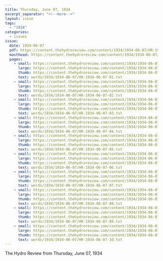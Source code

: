 ```yaml
---
title: Thursday, June 07, 1934
excerpt_separator: "<!--more-->"
layout: issue
tags:
  - "1934"
categories:
  - issues
issue:
  date: 1934-06-07
  pdf: https://content.thehydroreview.com/content/1934/1934-06-07/HR-1934-06-07.pdf
  masthead: https://content.thehydroreview.com/content/1934/1934-06-07/masthead/HR-1934-06-07.jpg
  pages:
    - small: https://content.thehydroreview.com/content/1934/1934-06-07/small/HR-1934-06-07-01.jpg
      large: https://content.thehydroreview.com/content/1934/1934-06-07/large/HR-1934-06-07-01.jpg
      thumb: https://content.thehydroreview.com/content/1934/1934-06-07/thumbnails/HR-1934-06-07-01.jpg
      text: words/1934/1934-06-07/HR-1934-06-07-01.txt
    - small: https://content.thehydroreview.com/content/1934/1934-06-07/small/HR-1934-06-07-02.jpg
      large: https://content.thehydroreview.com/content/1934/1934-06-07/large/HR-1934-06-07-02.jpg
      thumb: https://content.thehydroreview.com/content/1934/1934-06-07/thumbnails/HR-1934-06-07-02.jpg
      text: words/1934/1934-06-07/HR-1934-06-07-02.txt
    - small: https://content.thehydroreview.com/content/1934/1934-06-07/small/HR-1934-06-07-03.jpg
      large: https://content.thehydroreview.com/content/1934/1934-06-07/large/HR-1934-06-07-03.jpg
      thumb: https://content.thehydroreview.com/content/1934/1934-06-07/thumbnails/HR-1934-06-07-03.jpg
      text: words/1934/1934-06-07/HR-1934-06-07-03.txt
    - small: https://content.thehydroreview.com/content/1934/1934-06-07/small/HR-1934-06-07-04.jpg
      large: https://content.thehydroreview.com/content/1934/1934-06-07/large/HR-1934-06-07-04.jpg
      thumb: https://content.thehydroreview.com/content/1934/1934-06-07/thumbnails/HR-1934-06-07-04.jpg
      text: words/1934/1934-06-07/HR-1934-06-07-04.txt
    - small: https://content.thehydroreview.com/content/1934/1934-06-07/small/HR-1934-06-07-05.jpg
      large: https://content.thehydroreview.com/content/1934/1934-06-07/large/HR-1934-06-07-05.jpg
      thumb: https://content.thehydroreview.com/content/1934/1934-06-07/thumbnails/HR-1934-06-07-05.jpg
      text: words/1934/1934-06-07/HR-1934-06-07-05.txt
    - small: https://content.thehydroreview.com/content/1934/1934-06-07/small/HR-1934-06-07-06.jpg
      large: https://content.thehydroreview.com/content/1934/1934-06-07/large/HR-1934-06-07-06.jpg
      thumb: https://content.thehydroreview.com/content/1934/1934-06-07/thumbnails/HR-1934-06-07-06.jpg
      text: words/1934/1934-06-07/HR-1934-06-07-06.txt
    - small: https://content.thehydroreview.com/content/1934/1934-06-07/small/HR-1934-06-07-07.jpg
      large: https://content.thehydroreview.com/content/1934/1934-06-07/large/HR-1934-06-07-07.jpg
      thumb: https://content.thehydroreview.com/content/1934/1934-06-07/thumbnails/HR-1934-06-07-07.jpg
      text: words/1934/1934-06-07/HR-1934-06-07-07.txt
    - small: https://content.thehydroreview.com/content/1934/1934-06-07/small/HR-1934-06-07-08.jpg
      large: https://content.thehydroreview.com/content/1934/1934-06-07/large/HR-1934-06-07-08.jpg
      thumb: https://content.thehydroreview.com/content/1934/1934-06-07/thumbnails/HR-1934-06-07-08.jpg
      text: words/1934/1934-06-07/HR-1934-06-07-08.txt
    - small: https://content.thehydroreview.com/content/1934/1934-06-07/small/HR-1934-06-07-09.jpg
      large: https://content.thehydroreview.com/content/1934/1934-06-07/large/HR-1934-06-07-09.jpg
      thumb: https://content.thehydroreview.com/content/1934/1934-06-07/thumbnails/HR-1934-06-07-09.jpg
      text: words/1934/1934-06-07/HR-1934-06-07-09.txt
    - small: https://content.thehydroreview.com/content/1934/1934-06-07/small/HR-1934-06-07-10.jpg
      large: https://content.thehydroreview.com/content/1934/1934-06-07/large/HR-1934-06-07-10.jpg
      thumb: https://content.thehydroreview.com/content/1934/1934-06-07/thumbnails/HR-1934-06-07-10.jpg
      text: words/1934/1934-06-07/HR-1934-06-07-10.txt
---
```


The Hydro Review from Thursday, June 07, 1934

<!--more-->

